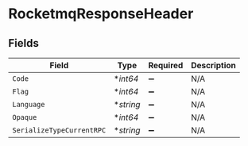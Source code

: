 # RocketmqResponseHeader


## Fields

| Field                     | Type                      | Required                  | Description               |
| ------------------------- | ------------------------- | ------------------------- | ------------------------- |
| `Code`                    | **int64*                  | :heavy_minus_sign:        | N/A                       |
| `Flag`                    | **int64*                  | :heavy_minus_sign:        | N/A                       |
| `Language`                | **string*                 | :heavy_minus_sign:        | N/A                       |
| `Opaque`                  | **int64*                  | :heavy_minus_sign:        | N/A                       |
| `SerializeTypeCurrentRPC` | **string*                 | :heavy_minus_sign:        | N/A                       |